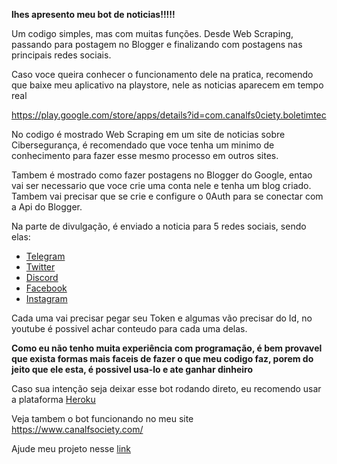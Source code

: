 **lhes apresento meu bot de noticias!!!!!**

Um codigo simples, mas com muitas funções. Desde Web Scraping, passando para postagem no Blogger e finalizando com postagens nas principais redes sociais.

Caso voce queira conhecer o funcionamento dele na pratica, recomendo que baixe meu aplicativo na playstore, nele as noticias aparecem em tempo real

https://play.google.com/store/apps/details?id=com.canalfs0ciety.boletimtec

No codigo é mostrado Web Scraping em um site de noticias sobre Cibersegurança, é recomendado que voce tenha um minimo de conhecimento para fazer esse mesmo processo em outros sites.

Tambem é mostrado como fazer postagens no Blogger do Google, entao vai ser necessario que voce crie uma conta nele e tenha um blog criado. Tambem vai precisar que se crie e configure o 0Auth para se conectar com a Api do Blogger.

Na parte de divulgação, é enviado a noticia para 5 redes sociais, sendo elas:

- [Telegram](https://t.me/Samir_News)
- [Twitter](https://twitter.com/CanalFs0ciety)
- [Discord](https://discord.gg/ptuamdhd)
- [Facebook](https://www.facebook.com/canalfsociety)
- [Instagram](https://www.instagram.com/samir_news)

Cada uma vai precisar pegar seu Token e algumas vão precisar do Id, no youtube é possivel achar conteudo para cada uma delas.

**Como eu não tenho muita experiência com programação, é bem provavel que exista formas mais faceis de fazer o que meu codigo faz, porem do jeito que ele esta, é possivel usa-lo e ate ganhar dinheiro**

Caso sua intenção seja deixar esse bot rodando direto, eu recomendo usar a plataforma [Heroku](https://heroku.com/)

Veja tambem o bot funcionando no meu site https://www.canalfsociety.com/

Ajude meu projeto nesse [link](https://apoia.se/samirnews)
